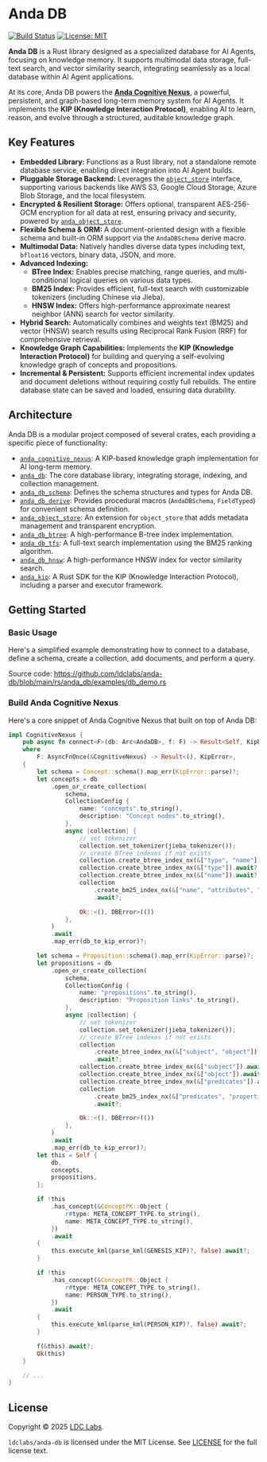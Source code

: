 # Anda DB

[![Build Status](https://github.com/ldclabs/anda-db/actions/workflows/test.yml/badge.svg)](https://github.com/ldclabs/anda-db/actions)
[![License: MIT](https://img.shields.io/badge/License-MIT-yellow.svg)](https://github.com/ldclabs/anda-db/blob/main/LICENSE)

**Anda DB** is a Rust library designed as a specialized database for AI Agents, focusing on knowledge memory. It supports multimodal data storage, full-text search, and vector similarity search, integrating seamlessly as a local database within AI Agent applications.

At its core, Anda DB powers the **[Anda Cognitive Nexus](https://github.com/ldclabs/anda-db/tree/main/rs/anda_cognitive_nexus)**, a powerful, persistent, and graph-based long-term memory system for AI Agents. It implements the **KIP (Knowledge Interaction Protocol)**, enabling AI to learn, reason, and evolve through a structured, auditable knowledge graph.

## Key Features

-   **Embedded Library:** Functions as a Rust library, not a standalone remote database service, enabling direct integration into AI Agent builds.
-   **Pluggable Storage Backend:** Leverages the [`object_store`](https://docs.rs/object_store) interface, supporting various backends like AWS S3, Google Cloud Storage, Azure Blob Storage, and the local filesystem.
-   **Encrypted & Resilient Storage:** Offers optional, transparent AES-256-GCM encryption for all data at rest, ensuring privacy and security, powered by [`anda_object_store`](https://docs.rs/anda_object_store).
-   **Flexible Schema & ORM:** A document-oriented design with a flexible schema and built-in ORM support via the `AndaDBSchema` derive macro.
-   **Multimodal Data:** Natively handles diverse data types including text, `bfloat16` vectors, binary data, JSON, and more.
-   **Advanced Indexing:**
    -   **BTree Index:** Enables precise matching, range queries, and multi-conditional logical queries on various data types.
    -   **BM25 Index:** Provides efficient, full-text search with customizable tokenizers (including Chinese via Jieba).
    -   **HNSW Index:** Offers high-performance approximate nearest neighbor (ANN) search for vector similarity.
-   **Hybrid Search:** Automatically combines and weights text (BM25) and vector (HNSW) search results using Reciprocal Rank Fusion (RRF) for comprehensive retrieval.
-   **Knowledge Graph Capabilities:** Implements the **KIP (Knowledge Interaction Protocol)** for building and querying a self-evolving knowledge graph of concepts and propositions.
-   **Incremental & Persistent:** Supports efficient incremental index updates and document deletions without requiring costly full rebuilds. The entire database state can be saved and loaded, ensuring data durability.

## Architecture

Anda DB is a modular project composed of several crates, each providing a specific piece of functionality:

-   [`anda_cognitive_nexus`](./rs/anda_cognitive_nexus/): A KIP-based knowledge graph implementation for AI long-term memory.
-   [`anda_db`](./rs/anda_db/): The core database library, integrating storage, indexing, and collection management.
-   [`anda_db_schema`](./rs/anda_db_schema/): Defines the schema structures and types for Anda DB.
-   [`anda_db_derive`](./rs/anda_db_derive/): Provides procedural macros (`AndaDBSchema`, `FieldTyped`) for convenient schema definition.
-   [`anda_object_store`](./rs/anda_object_store/): An extension for `object_store` that adds metadata management and transparent encryption.
-   [`anda_db_btree`](./rs/anda_db_btree/): A high-performance B-tree index implementation.
-   [`anda_db_tfs`](./rs/anda_db_tfs/): A full-text search implementation using the BM25 ranking algorithm.
-   [`anda_db_hnsw`](./rs/anda_db_hnsw/): A high-performance HNSW index for vector similarity search.
-   [`anda_kip`](./rs/anda_kip/): A Rust SDK for the KIP (Knowledge Interaction Protocol), including a parser and executor framework.

## Getting Started

### Basic Usage

Here's a simplified example demonstrating how to connect to a database, define a schema, create a collection, add documents, and perform a query.

Source code: https://github.com/ldclabs/anda-db/blob/main/rs/anda_db/examples/db_demo.rs

### Build Anda Cognitive Nexus

Here's a core snippet of Anda Cognitive Nexus that built on top of Anda DB:
```rs
impl CognitiveNexus {
    pub async fn connect<F>(db: Arc<AndaDB>, f: F) -> Result<Self, KipError>
    where
        F: AsyncFnOnce(&CognitiveNexus) -> Result<(), KipError>,
    {
        let schema = Concept::schema().map_err(KipError::parse)?;
        let concepts = db
            .open_or_create_collection(
                schema,
                CollectionConfig {
                    name: "concepts".to_string(),
                    description: "Concept nodes".to_string(),
                },
                async |collection| {
                    // set tokenizer
                    collection.set_tokenizer(jieba_tokenizer());
                    // create BTree indexes if not exists
                    collection.create_btree_index_nx(&["type", "name"]).await?;
                    collection.create_btree_index_nx(&["type"]).await?;
                    collection.create_btree_index_nx(&["name"]).await?;
                    collection
                        .create_bm25_index_nx(&["name", "attributes", "metadata"])
                        .await?;

                    Ok::<(), DBError>(())
                },
            )
            .await
            .map_err(db_to_kip_error)?;

        let schema = Proposition::schema().map_err(KipError::parse)?;
        let propositions = db
            .open_or_create_collection(
                schema,
                CollectionConfig {
                    name: "propositions".to_string(),
                    description: "Proposition links".to_string(),
                },
                async |collection| {
                    // set tokenizer
                    collection.set_tokenizer(jieba_tokenizer());
                    // create BTree indexes if not exists
                    collection
                        .create_btree_index_nx(&["subject", "object"])
                        .await?;
                    collection.create_btree_index_nx(&["subject"]).await?;
                    collection.create_btree_index_nx(&["object"]).await?;
                    collection.create_btree_index_nx(&["predicates"]).await?;
                    collection
                        .create_bm25_index_nx(&["predicates", "properties"])
                        .await?;

                    Ok::<(), DBError>(())
                },
            )
            .await
            .map_err(db_to_kip_error)?;
        let this = Self {
            db,
            concepts,
            propositions,
        };

        if !this
            .has_concept(&ConceptPK::Object {
                r#type: META_CONCEPT_TYPE.to_string(),
                name: META_CONCEPT_TYPE.to_string(),
            })
            .await
        {
            this.execute_kml(parse_kml(GENESIS_KIP)?, false).await?;
        }

        if !this
            .has_concept(&ConceptPK::Object {
                r#type: META_CONCEPT_TYPE.to_string(),
                name: PERSON_TYPE.to_string(),
            })
            .await
        {
            this.execute_kml(parse_kml(PERSON_KIP)?, false).await?;
        }

        f(&this).await?;
        Ok(this)
    }

    // ...
}
```

## License

Copyright © 2025 [LDC Labs](https://github.com/ldclabs).

`ldclabs/anda-db` is licensed under the MIT License. See [LICENSE](./LICENSE-MIT) for the full license text.
